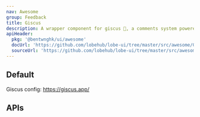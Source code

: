 ```yaml
---
nav: Awesome
group: Feedback
title: Giscus
description: A wrapper component for giscus 💎, a comments system powered by GitHub Discussions.
apiHeader:
  pkg: '@bentwnghk/ui/awesome'
  docUrl: 'https://github.com/lobehub/lobe-ui/tree/master/src/awesome/Giscus/index.md'
  sourceUrl: 'https://github.com/lobehub/lobe-ui/tree/master/src/awesome/Giscus/index.tsx'
---
```


## Default

Giscus config: <https://giscus.app/>

<code src="./demos/index.tsx"></code>

## APIs

<API></API>
